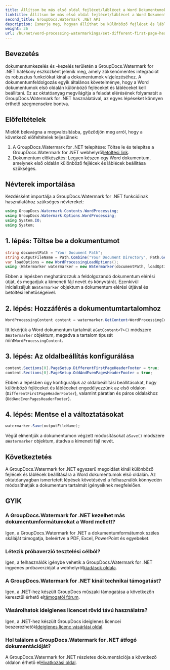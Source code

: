 ```yaml
---
title: Állítson be más első oldal fejlécet/láblécet a Word Dokumentumokban
linktitle: Állítson be más első oldal fejlécet/láblécet a Word Dokumentumokban
second_title: GroupDocs.Watermark .NET API
description: Ismerje meg, hogyan állíthat be különböző fejlécet és láblécet a Word-dokumentumok első oldalán a GroupDocs.Watermark for .NET segítségével.
weight: 36
url: /hu/net/word-processing-watermarkings/set-different-first-page-header-footer-word-docs/
---
```

## Bevezetés
dokumentumkezelés és -kezelés területén a GroupDocs.Watermark for .NET hatékony eszközként jelenik meg, amely zökkenőmentes integrációt és robusztus funkciókat kínál a dokumentumok vízjelezéséhez. A dokumentumfeldolgozás egyik általános követelménye, hogy a Word dokumentumok első oldalán különböző fejléceket és lábléceket kell beállítani. Ez az oktatóanyag megvilágítja a feladat elérésének folyamatát a GroupDocs.Watermark for .NET használatával, az egyes lépéseket könnyen érthető szegmensekre bontva.
## Előfeltételek
Mielőtt belevágna a megvalósításba, győződjön meg arról, hogy a következő előfeltételek teljesülnek:
1.  A GroupDocs.Watermark for .NET telepítése: Töltse le és telepítse a GroupDocs.Watermark for .NET webhelyről[letöltési link](https://releases.groupdocs.com/Watermark/net/).
2. Dokumentum előkészítés: Legyen készen egy Word dokumentum, amelynek első oldalán különböző fejlécek és láblécek beállítása szükséges.

## Névterek importálása
Kezdésként importálja a GroupDocs.Watermark for .NET funkcióinak használatához szükséges névtereket:
```csharp
using GroupDocs.Watermark.Contents.WordProcessing;
using GroupDocs.Watermark.Options.WordProcessing;
using System.IO;
using System;
```
## 1. lépés: Töltse be a dokumentumot
```csharp
string documentPath = "Your Document Path";
string outputFileName = Path.Combine("Your Document Directory", Path.GetFileName(documentPath));
var loadOptions = new WordProcessingLoadOptions();
using (Watermarker watermarker = new Watermarker(documentPath, loadOptions))
```
Ebben a lépésben meghatározzuk a feldolgozandó dokumentum elérési útját, és megadjuk a kimeneti fájl nevét és könyvtárát. Ezenkívül inicializáljuk a`Watermarker` objektum a dokumentum elérési útjával és betöltési lehetőségeivel.
## 2. lépés: Hozzáférés a dokumentumtartalomhoz
```csharp
WordProcessingContent content = watermarker.GetContent<WordProcessingContent>();
```
 Itt lekérjük a Word dokumentum tartalmát a`GetContent<T>()` módszere a`Watermarker` objektum, megadva a tartalom típusát mint`WordProcessingContent`.
## 3. lépés: Az oldalbeállítás konfigurálása
```csharp
content.Sections[0].PageSetup.DifferentFirstPageHeaderFooter = true;
content.Sections[0].PageSetup.OddAndEvenPagesHeaderFooter = true;
```
Ebben a lépésben úgy konfiguráljuk az oldalbeállítási beállításokat, hogy különböző fejléceket és lábléceket engedélyezzünk az első oldalon (`DifferentFirstPageHeaderFooter`), valamint páratlan és páros oldalakhoz (`OddAndEvenPagesHeaderFooter`).
## 4. lépés: Mentse el a változtatásokat
```csharp
watermarker.Save(outputFileName);
```
 Végül elmentjük a dokumentumon végzett módosításokat a`Save()` módszere a`Watermarker` objektum, átadva a kimeneti fájl nevét.

## Következtetés
A GroupDocs.Watermark for .NET egyszerű megoldást kínál különböző fejlécek és láblécek beállítására a Word dokumentumok első oldalán. Az oktatóanyagban ismertetett lépések követésével a felhasználók könnyedén módosíthatják a dokumentum tartalmát igényeiknek megfelelően.
## GYIK
### A GroupDocs.Watermark for .NET kezelhet más dokumentumformátumokat a Word mellett?
Igen, a GroupDocs.Watermark for .NET a dokumentumformátumok széles skáláját támogatja, beleértve a PDF, Excel, PowerPoint és egyebeket.
### Létezik próbaverzió tesztelési célból?
Igen, a felhasználók igénybe vehetik a GroupDocs.Watermark for .NET ingyenes próbaverzióját a webhelyről[kiadások oldala](https://releases.groupdocs.com/).
### A GroupDocs.Watermark for .NET kínál technikai támogatást?
 Igen, a .NET-hez készült GroupDocs műszaki támogatása a következőn keresztül érhető el[támogatói fórum](https://forum.groupdocs.com/c/watermark/19).
### Vásárolhatok ideiglenes licencet rövid távú használatra?
 Igen, a .NET-hez készült GroupDocs ideiglenes licencei beszerezhetők[Ideiglenes licenc vásárlási oldal](https://purchase.groupdocs.com/temporary-license/).
### Hol találom a GroupDocs.Watermark for .NET átfogó dokumentációját?
 A GroupDocs.Watermark for .NET részletes dokumentációja a következő oldalon érhető el[Hivatkozási oldal](https://tutorials.groupdocs.com/Watermark/net/).
